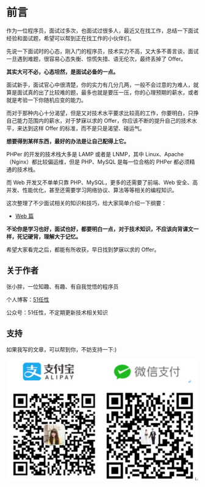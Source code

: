 # 前言

作为一位程序员，面试过多次，也面试过很多人，最近又在找工作，总结一下面试经验和面试题，希望可以帮到正在找工作的小伙伴们。

先说一下面试时的心态，刚入门的程序员，技术实力不高，又大多不善言谈，面试一旦遇到难题，很容易心态失衡、惊慌失措、语无伦次，最终丢掉了 Offer。

**其实大可不必，心态坦然，是面试必备的一点。**

面试新手，面试官心中很清楚，你的实力有几分几两，一般不会过意的为难人，就算是面试真的出了比较难的题，最多也就是要压一压，你的心理预期的薪水，或者就是考验一下你随机应变的能力。

而对于那种内心十分渴望，但是又对技术水平要求比较高的工作，你要明白，只挣自己能力范围内的薪水，对于梦寐以求的 Offer，你应该不断的提升自己的技术水平，来达到这样 Offer 的标准，而不是只是渴望、碰运气。

**想要得到某样东西，最好的办法是让自己配得上它。**

PHPer 的开发的技术栈大多是 LAMP 或者是 LNMP，其中 Linux、Apache（Nginx）都比较偏运维，但是 PHP、MySQL 是每一位合格的 PHPer 都必须精通的技术栈。

而 Web 开发又不单单只靠 PHP、MySQL，更多的还需要了前端、Web 安全、高并发、性能优化，甚至还需要学习网络协议、算法等等相关的编程知识。

这次整理了不少面试相关的知识和技巧，给大家简单介绍一下纲要：

- [Web 篇](http://www.51rxb.com)

**不论你是学习也好，面试也好，都要明白一点，对于技术知识，不应该向背课文一样，死记硬背，理解大于记忆。**

希望大家看完之后，都能有所收获，早日找到梦寐以求的 Offer。

## 关于作者

张小胖，一位知趣、有趣、有自我觉悟的程序员

个人博客：[51任性](https://www.51rxb.com)

公众号：51任性，不定期更新技术相关知识

## 支持

如果我写的文章，可以帮到你，不妨支持一下:)

![pay](./img/pay.jpeg)




